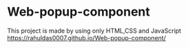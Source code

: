 # Web-popup-component
This project is made by using only HTML,CSS and JavaScript
https://rahuldas0007.github.io/Web-popup-component/
